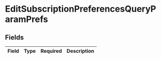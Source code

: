 # EditSubscriptionPreferencesQueryParamPrefs


## Fields

| Field       | Type        | Required    | Description |
| ----------- | ----------- | ----------- | ----------- |